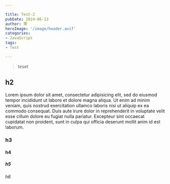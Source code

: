 ```yaml
---

title: Test-2
pubDate: 2024-06-13
author: 霁
heroImage: '/image/header.avif'
categories:
- JavaScript
tags:
- Test

---
```

> teset
## h2
Lorem ipsum dolor sit amet, consectetur adipisicing elit, sed do eiusmod tempor incididunt ut labore et dolore magna aliqua. Ut enim ad minim veniam, quis nostrud exercitation ullamco laboris nisi ut aliquip ex ea commodo consequat. Duis aute irure dolor in reprehenderit in voluptate velit esse cillum dolore eu fugiat nulla pariatur. Excepteur sint occaecat cupidatat non proident, sunt in culpa qui officia deserunt mollit anim id est laborum.
### h3

#### h4

##### h5

###### h6
